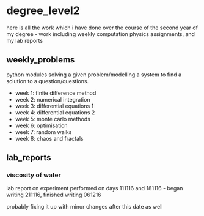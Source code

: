 # degree_level2
here is all the work which i have done over the course of the second year of my degree - work including weekly computation physics assignments, and my lab reports

## weekly_problems
python modules solving a given problem/modelling a system to find a solution to a question/questions.

- week 1: finite difference method
- week 2: numerical integration
- week 3: differential equations 1
- week 4: differential equations 2
- week 5: monte carlo methods
- week 6: optimisation
- week 7: random walks
- week 8: chaos and fractals

## lab_reports
### viscosity of water
lab report on experiment performed on days 111116 and 181116 - began writing 211116, finished writing 061216

probably fixing it up with minor changes after this date as well